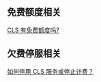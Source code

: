 ## 免费额度相关

[CLS 有免费额度吗?](https://www.tencentcloud.com/document/product/614/50244#cls-.E6.9C.89.E5.85.8D.E8.B4.B9.E9.A2.9D.E5.BA.A6.E5.90.97.EF.BC.9F)




## 欠费停服相关

[如何停用 CLS 服务或停止计费？](https://www.tencentcloud.com/document/product/614/50244#.E5.A6.82.E4.BD.95.E5.81.9C.E7.94.A8-cls-.E6.9C.8D.E5.8A.A1.E6.88.96.E5.81.9C.E6.AD.A2.E8.AE.A1.E8.B4.B9.EF.BC.9F)

